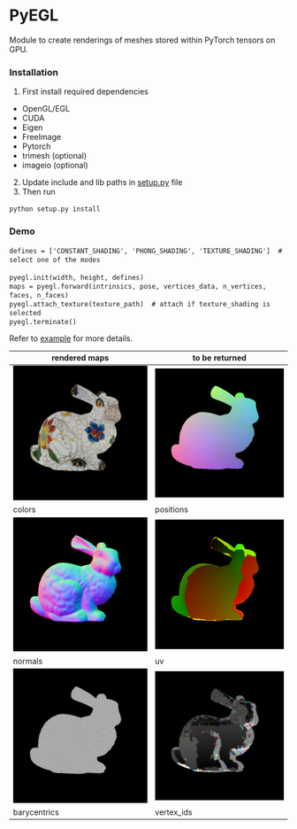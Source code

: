 # PyEGL #

Module to create renderings of meshes stored within PyTorch tensors on GPU.

### Installation ###

1. First install required dependencies
- OpenGL/EGL
- CUDA
- Eigen
- FreeImage
- Pytorch
- trimesh (optional)
- imageio (optional)

2. Update include and lib paths in [setup.py](setup.py) file
3. Then run
```
python setup.py install
```

### Demo ###

```
defines = ['CONSTANT_SHADING', 'PHONG_SHADING', 'TEXTURE_SHADING']  # select one of the modes

pyegl.init(width, height, defines)
maps = pyegl.forward(intrinsics, pose, vertices_data, n_vertices, faces, n_faces)
pyegl.attach_texture(texture_path)  # attach if texture_shading is selected
pyegl.terminate()
```

Refer to [example](pyegl_test.py) for more details.

| rendered maps                      | to be returned                   |
| ---------------------------------- | -------------------------------- |
| ![color](results/color.png)        | ![color](results/positions.png)  |
| colors                             | positions                        |
| ![color](results/normals.png)      | ![color](results/uv.png)         |
| normals                            | uv                               |
| ![color](results/barycentrics.png) | ![color](results/vertex_ids.png) |
| barycentrics                       | vertex_ids                       | 




